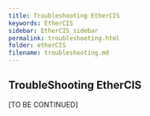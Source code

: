 ```yaml
---
title: Troubleshooting EtherCIS
keywords: EtherCIS
sidebar: EtherCIS_sidebar
permalink: troubleshooting.html
folder: etherCIS
filename: troubleshooting.md
---
```


## TroubleShooting EtherCIS

[TO BE CONTINUED]

